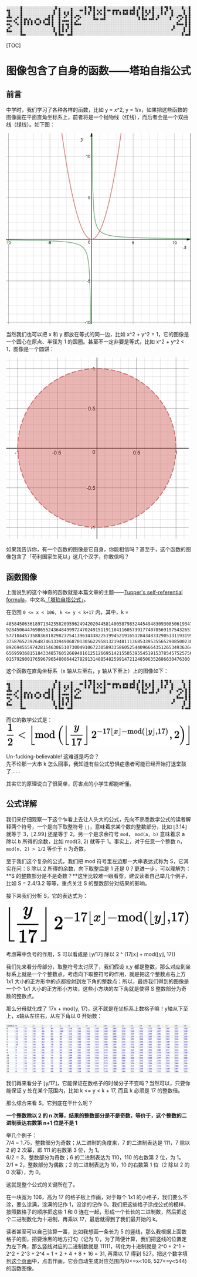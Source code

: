 ![tupper](0.jpg)

[TOC]
# 图像包含了自身的函数——塔珀自指公式

## 前言
中学时，我们学习了各种各样的函数，比如 y = x^2, y = 1/x，如果把这些函数的图像画在平面直角坐标系上，前者将是一个抛物线（红线），而后者会是一个双曲线（绿线）。如下图：

![双曲线和抛物线](1.jpg)

当然我们也可以把 x 和 y 都放在等式的同一边，比如 x^2 + y^2 = 1，它的图像是一个圆心在原点、半径为 1 的圆圈。甚至不一定非要是等式，比如 x^2 + y^2 < 1，图像是一个圆饼：

![不等式图像](2.jpg)

如果我告诉你，有一个函数的图像是它自身，你能相信吗？甚至于，这个函数的图像包含了「苟利国家生死以」这几个汉字，你敢信吗？

## 函数图像
上面说到的这个神奇的函数就是本篇文章的主题——[Tupper's self-referential formula][1]，中文名[「塔珀自指公式」][2]。

在范围 `0 <= x < 106, k <= y < k+17` 内，其中，k =

```
4858450636189713423582095962494202044581400587983244549483093085061934704708809
9284506447698655243648499972470249151191104116057391774078569197543265718554420
5721044573588368182982375413963433822519945219165128434833290513119319995350241
3758765239264874613394906870130562295813219481113685339535565290850023875092856
8926945559742815463865107300491067230589335860525440966643512653493636439571255
6569593681518433485760526694016125126695142155053955451915378545752575659074054
0157929001765967965480064427829131488548259914721248506352686630476300
```
这个函数在直角坐标系（x 轴从左至右，y 轴从下至上）上的图像如下：

![tupper](0.jpg)

而它的数学公式是：  
![tupper2](3.jpg)

Un-fucking-believable! 这难道是巧合？  
先不论那一大串 k 怎么回事，我知道有些公式恐惧症患者可能已经开始打退堂鼓了……

其实它的原理说白了很简单，厉害点的小学生都能听懂。

## 公式详解
我们来仔细观察一下这个乍看上去让人头大的公式，先向不熟悉数学公式的读者解释两个符号，一个是向下取整符号 `⌊⌋`，意味着求某个数的整数部分，比如 ⌊3.14⌋ 就等于 3，⌊2.99⌋ 还是等于 2。另一个是求余符号 `mod`， `mod(a, b)` 意味着求 a 除以 b 所得的余数，比如 mod(3, 2) 就等于 1。事实上，对于任意一个整数 n，`mod(n, 2) > 1/2` 等价于 n 为奇数。

至于我们这个复杂的公式，我们把 mod 符号里左边那一大串表达式称为 S，它其实在问：S 除以 2 所得的余数，向下取整后是 1 还是 0？更进一步，可以理解为：**S 的整数部分是不是奇数？**这里比较难一眼看穿，建议读者自己举几个例子，比如 S = 2.4/3.2 等等，重点关注 S 的整数部分对结果的影响。

接下来我们分析 S，它的表达式为：

![S](4.jpg)

考虑幂中负号的作用，S 可以看成是 ⌊y/17⌋ 除以 2 ^ (17⌊x⌋ + mod(⌊y⌋, 17))

我们先来看分母部分，取整符号太讨厌了，我们假设 x,y 都是整数，那么对应到坐标系上就是一个个整数点，考虑向下取整符号的作用，就是把这个整数点右上方 1x1 大小的正方形中的点都投射到左下角的整数点；所以，最终我们得到的图像是一个个 1x1 大小的正方形小方块，这些小方块的左下角就是使得 S 整数部分为奇数的整数点。

那么分母就化成了 17x + mod(y, 17)，这不就是在坐标系上数格子嘛！y轴从下至上，x轴从左往右，从左下角以 0 开始数：

![数格子](5.jpg)

我们再来看分子 ⌊y/17⌋，它能保证在数格子的时候分子不变吗？当然可以，只要你能保证 y 处在某个范围内，比如 k <= y < k + 17, 而且 k 必须是 17 的整数倍。

那么综合来看 S，它到底在干什么呢？

**一个整数除以 2 的 n 次幂，结果的整数部分是不是奇数，等价于，这个整数的二进制表达右数第 n+1 位是不是 1**

举几个例子：  
7/4 = 1.75，整数部分为奇数；从二进制的角度来，7 的二进制表达是 111，7 除以 2 的 2 次幂，即 111 的右数第 3 位，为 1。  
6/2 = 3，整数部分为奇数；6 的二进制表达为 110，110 的右数第 2 位，为 1。  
2/1 = 2，整数部分为偶数；2 的二进制表达为 10，10 的右数第 1 位（2 除以 2 的 0 次幂），为 0。

这就是整个公式的关键所在了。

在一块宽为 106，高为 17 的格子板上作画，对于每个 1x1 的小格子，我们要么不涂，要么涂满，涂满的记作 1，没涂的记作 0。我们把这些格子涂成公式的模样，按照数格子的顺序把这些 1 和 0 连在一起，形成一个长长的二进制数，然后把这个二进制数化为十进制，再乘以 17，最后就得到了我们最开始的 k。

读者甚至可以自己验算一番，比如我想画一条长为 5 的竖线，那么我根据上面数格子的图，把要涂黑的地方打勾（记为 1），为了简便计算，我们把竖线的位置定为左下角，那么竖线对应的二进制数就是 11111，转化为十进制就是 2^0 + 2^1 + 2^2 + 2^3 + 2^4 = 1 + 2 + 4 + 8 + 16 = 31, 再乘以 17 得到 
527。把这个数字填到[这个页面](demo.html)中，点击作画，它会自动生成对应范围内(0<=x<106, 527<=y<544)的函数图像。

[1]: https://en.wikipedia.org/wiki/Tupper%27s_self-referential_formula
[2]: https://zh.wikipedia.org/wiki/%E5%A1%94%E7%8F%80%E8%87%AA%E6%8C%87%E5%85%AC%E5%BC%8F
[3]: demo.html